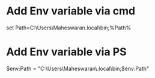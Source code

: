 # Add Env variable via cmd
set Path=C:\Users\Maheswaran\.local\bin;%Path%

# Add Env variable via PS
$env:Path = "C:\Users\Maheswaran\.local\bin;$env:Path"
